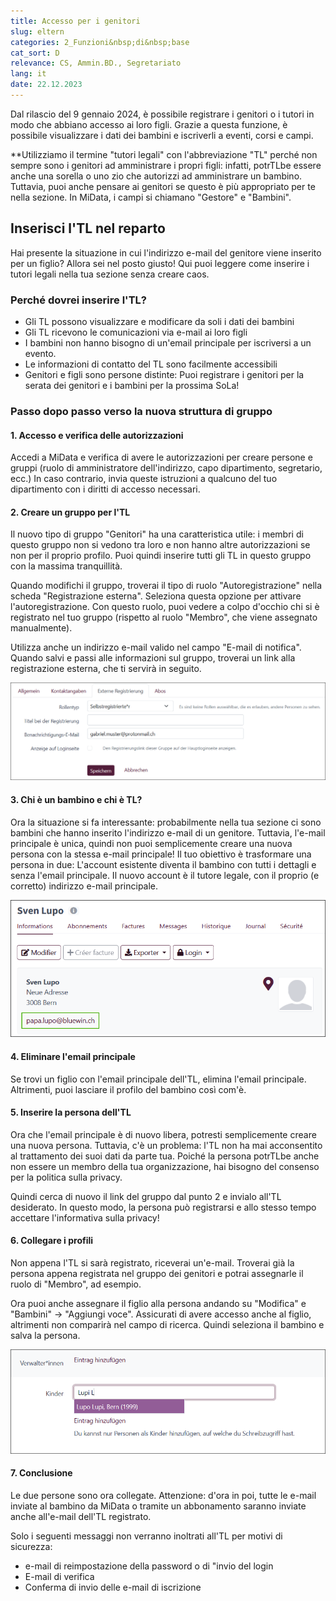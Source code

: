 ```yaml
---
title: Accesso per i genitori
slug: eltern
categories: 2_Funzioni&nbsp;di&nbsp;base
cat_sort: D
relevance: CS, Ammin.BD., Segretariato
lang: it
date: 22.12.2023
---
```


Dal rilascio del 9 gennaio 2024, è possibile registrare i genitori o i tutori in modo che abbiano accesso ai loro figli. Grazie a questa funzione, è possibile visualizzare i dati dei bambini e iscriverli a eventi, corsi e campi.

**Utilizziamo il termine "tutori legali" con l'abbreviazione "TL" perché non sempre sono i genitori ad amministrare i propri figli: infatti, potrTLbe essere anche una sorella o uno zio che autorizzi ad amministrare un bambino. Tuttavia, puoi anche pensare ai genitori se questo è più appropriato per te nella sezione. In MiData, i campi si chiamano "Gestore" e "Bambini".

## Inserisci l'TL nel reparto
Hai presente la situazione in cui l'indirizzo e-mail del genitore viene inserito per un figlio? Allora sei nel posto giusto! Qui puoi leggere come inserire i tutori legali nella tua sezione senza creare caos.

### Perché dovrei inserire l'TL?
- Gli TL possono visualizzare e modificare da soli i dati dei bambini
- Gli TL ricevono le comunicazioni via e-mail ai loro figli
- I bambini non hanno bisogno di un'email principale per iscriversi a un evento.
- Le informazioni di contatto del TL sono facilmente accessibili
- Genitori e figli sono persone distinte: Puoi registrare i genitori per la serata dei genitori e i bambini per la prossima SoLa!

### Passo dopo passo verso la nuova struttura di gruppo
#### 1. Accesso e verifica delle autorizzazioni

Accedi a MiData e verifica di avere le autorizzazioni per creare persone e gruppi (ruolo di amministratore dell'indirizzo, capo dipartimento, segretario, ecc.) In caso contrario, invia queste istruzioni a qualcuno del tuo dipartimento con i diritti di accesso necessari.

#### 2. Creare un gruppo per l'TL
Il nuovo tipo di gruppo "Genitori" ha una caratteristica utile: i membri di questo gruppo non si vedono tra loro e non hanno altre autorizzazioni se non per il proprio profilo. Puoi quindi inserire tutti gli TL in questo gruppo con la massima tranquillità.

Quando modifichi il gruppo, troverai il tipo di ruolo "Autoregistrazione" nella scheda "Registrazione esterna". Seleziona questa opzione per attivare l'autoregistrazione. Con questo ruolo, puoi vedere a colpo d'occhio chi si è registrato nel tuo gruppo (rispetto al ruolo "Membro", che viene assegnato manualmente). 

Utilizza anche un indirizzo e-mail valido nel campo "E-mail di notifica". Quando salvi e passi alle informazioni sul gruppo, troverai un link alla registrazione esterna, che ti servirà in seguito.

![Assegna figlio](/images/basicfunctions/selbst_reg_de.png)

#### 3. Chi è un bambino e chi è TL?
Ora la situazione si fa interessante: probabilmente nella tua sezione ci sono bambini che hanno inserito l'indirizzo e-mail di un genitore. Tuttavia, l'e-mail principale è unica, quindi non puoi semplicemente creare una nuova persona con la stessa e-mail principale! Il tuo obiettivo è trasformare una persona in due: L'account esistente diventa il bambino con tutti i dettagli e senza l'email principale. Il nuovo account è il tutore legale, con il proprio (e corretto) indirizzo e-mail principale.

![Assegna figlio](/images/basicfunctions/kind_falsche_email_de.png)

#### 4. Eliminare l'email principale
Se trovi un figlio con l'email principale dell'TL, elimina l'email principale. Altrimenti, puoi lasciare il profilo del bambino così com'è.

#### 5. Inserire la persona dell'TL
Ora che l'email principale è di nuovo libera, potresti semplicemente creare una nuova persona. Tuttavia, c'è un problema: l'TL non ha mai acconsentito al trattamento dei suoi dati da parte tua. Poiché la persona potrTLbe anche non essere un membro della tua organizzazione, hai bisogno del consenso per la politica sulla privacy. 

Quindi cerca di nuovo il link del gruppo dal punto 2 e invialo all'TL desiderato. In questo modo, la persona può registrarsi e allo stesso tempo accettare l'informativa sulla privacy!

#### 6. Collegare i profili
Non appena l'TL si sarà registrato, riceverai un'e-mail. Troverai già la persona appena registrata nel gruppo dei genitori e potrai assegnarle il ruolo di "Membro", ad esempio.

Ora puoi anche assegnare il figlio alla persona andando su "Modifica" e "Bambini" -> "Aggiungi voce". Assicurati di avere accesso anche al figlio, altrimenti non comparirà nel campo di ricerca. Quindi seleziona il bambino e salva la persona.

![Assegna figlio](/images/basicfunctions/kind_zuteilen_de.png)

#### 7. Conclusione
Le due persone sono ora collegate. Attenzione: d'ora in poi, tutte le e-mail inviate al bambino da MiData o tramite un abbonamento saranno inviate anche all'e-mail dell'TL registrato.

Solo i seguenti messaggi non verranno inoltrati all'TL per motivi di sicurezza:
- e-mail di reimpostazione della password o di "invio del login
- E-mail di verifica
- Conferma di invio delle e-mail di iscrizione